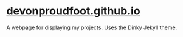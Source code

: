 # [devonproudfoot.github.io](devonproudfoot.github.io)

A webpage for displaying my projects.  Uses the Dinky Jekyll theme.